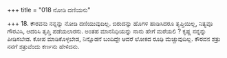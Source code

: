 +++
title = "018 ನೋಡಿ ದಣಿಯನು"

+++
18. ಕೌರವನು ನನ್ನನ್ನು  ನೋಡಿ ದಣಿಯುವುದಿಲ್ಲ. ಬಿರುದನ್ನು ಹೊಗಳಿ ಹಾಡಿಸಿದರೂ ತೃಪ್ತಿಯಿಲ್ಲ, ನಿತ್ಯವೂ ಗೌರವಿಸಿ, ಆದರಿಸಿ ತೃಪ್ತಿ ಪಡೆಯಲಾರನು. ಅಂತಹ ಮಾನನಿಧಿಯನ್ನು ನಾನು ಹೇಗೆ ಮರೆಯಲಿ ? ಕೃಷ್ಣ ನನ್ನನ್ನು ಪೀಡಿಸಬೇಡ. ಕೋಪ ಮಾಡಿಕೊಳ್ಳಬೇಡ, ನಿನ್ನೊಡನೆ ಬಂದಿದ್ದೇ ಆದರೆ ಲೋಕದ ರೂಢಿ ಮೆಚ್ಚುವುದಿಲ್ಲ. ಕೌರವನ ಶತ್ರು ನನಗೆ ಶತ್ರುವೆಂದು ಕರ್ಣನು ಹೇಳಿದನು.